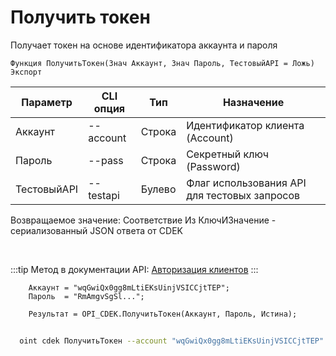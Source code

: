 ﻿---
sidebar_position: 1
---

# Получить токен
 Получает токен на основе идентификатора аккаунта и пароля



`Функция ПолучитьТокен(Знач Аккаунт, Знач Пароль, ТестовыйAPI = Ложь) Экспорт`

  | Параметр | CLI опция | Тип | Назначение |
  |-|-|-|-|
  | Аккаунт | --account | Строка | Идентификатор клиента (Account) |
  | Пароль | --pass | Строка | Секретный ключ (Password) |
  | ТестовыйAPI | --testapi | Булево | Флаг использования API для тестовых запросов |

  
  Возвращаемое значение:   Соответствие Из КлючИЗначение - сериализованный JSON ответа от CDEK

<br/>

:::tip
Метод в документации API: [Авторизация клиентов](https://api-docs.cdek.ru/29923918.html)
:::
<br/>


```bsl title="Пример кода"
    Аккаунт = "wqGwiQx0gg8mLtiEKsUinjVSICCjtTEP";
    Пароль  = "RmAmgvSgSl...";

    Результат = OPI_CDEK.ПолучитьТокен(Аккаунт, Пароль, Истина);
```



```sh title="Пример команды CLI"
    
  oint cdek ПолучитьТокен --account "wqGwiQx0gg8mLtiEKsUinjVSICCjtTEP" --pass "RmAmgvSgSl..." --testapi %testapi%

```

```json title="Результат"

```

